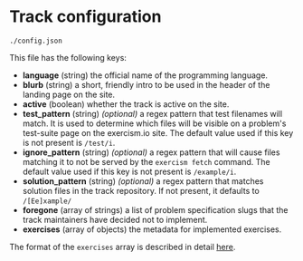 # Track configuration

```text
./config.json
```

This file has the following keys:

* **language** \(string\) the official name of the programming language.
* **blurb** \(string\) a short, friendly intro to be used in the header of the landing page on the site.
* **active** \(boolean\) whether the track is active on the site.
* **test\_pattern** \(string\) _\(optional\)_ a regex pattern that test filenames will match. It is used to determine which files will be visible on a problem's test-suite page on the exercism.io site. The default value used if this key is not present is `/test/i`.
* **ignore\_pattern** \(string\) _\(optional\)_ a regex pattern that will cause files matching it to not be served by the `exercism fetch` command. The default value used if this key is not present is `/example/i`.
* **solution\_pattern** \(string\) _\(optional\)_ a regex pattern that matches solution files in the track repository. If not present, it defaults to `/[Ee]xample/`
* **foregone** \(array of strings\) a list of problem specification slugs that the track maintainers have decided not to implement.
* **exercises** \(array of objects\) the metadata for implemented exercises.

The format of the `exercises` array is described in detail [here](exercises.md).

